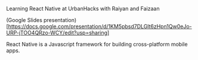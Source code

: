 Learning React Native at UrbanHacks with Raiyan and Faizaan

(Google Slides presentation)[https://docs.google.com/presentation/d/1KM5pbsd7DLGlt6zHpn1Qw0eJo-URP-jTOO4QRzo-WCY/edit?usp=sharing]

React Native is a Javascript framework for building cross-platform mobile apps. 
